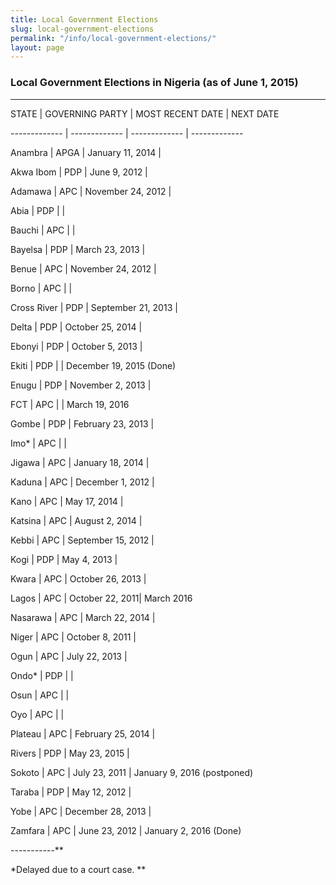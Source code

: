 ```yaml
---
title: Local Government Elections
slug: local-government-elections
permalink: "/info/local-government-elections/"
layout: page
---
```


### Local Government Elections in Nigeria (as of June 1, 2015)

---------------------------------------------------------------

STATE | GOVERNING PARTY	| MOST RECENT DATE | NEXT DATE

------------- | -------------  | ------------- | -------------

Anambra | APGA 	| January 11, 2014 | 

Akwa Ibom | PDP	| June 9, 2012 | 

Adamawa | APC 	| November 24, 2012 | 

Abia 	| PDP 	|  | 

Bauchi | APC 	|  | 

Bayelsa | PDP 	| March 23, 2013 | 

Benue 	| APC 	| November 24, 2012 | 

Borno | APC 	|  | 

Cross River | PDP  | September 21, 2013 | 

Delta   | PDP 	| October 25, 2014 | 

Ebonyi 	| PDP 	| October 5, 2013 | 

Ekiti 	| PDP 	|  | December 19, 2015 (Done)

Enugu 	| PDP 	| November 2, 2013 | 

FCT   | APC |  |  March 19, 2016

Gombe 	| PDP 	| February 23, 2013 |

Imo* 	| APC   |  |	 

Jigawa 	| APC 	| January 18, 2014 | 

Kaduna 	| APC 	| December 1, 2012 | 

Kano 	| APC	| May 17, 2014 | 

Katsina | APC 	| August 2, 2014 | 

Kebbi 	| APC 	| September 15, 2012 | 

Kogi 	| PDP 	| May 4, 2013 | 

Kwara 	| APC 	| October 26, 2013 | 

Lagos 	| APC 	| October 22, 2011| March 2016

Nasarawa | APC	| March 22, 2014 | 

Niger 	| APC 	| October 8, 2011 | 

Ogun 	| APC 	| July 22, 2013 | 

Ondo* 	| PDP 	|  | 

Osun 	| APC 	|  | 

Oyo 	| APC 	|  | 

Plateau | APC	| February 25, 2014 | 

Rivers 	| PDP  | May 23, 2015 | 

Sokoto 	| APC 	| July 23, 2011 | January 9, 2016 (postponed)

Taraba 	| PDP 	| May 12, 2012 | 

Yobe 	| APC 	| December 28, 2013 | 

Zamfara | APC   | June 23, 2012 | January 2, 2016 (Done)

-----------**

*Delayed due to a court case. **
